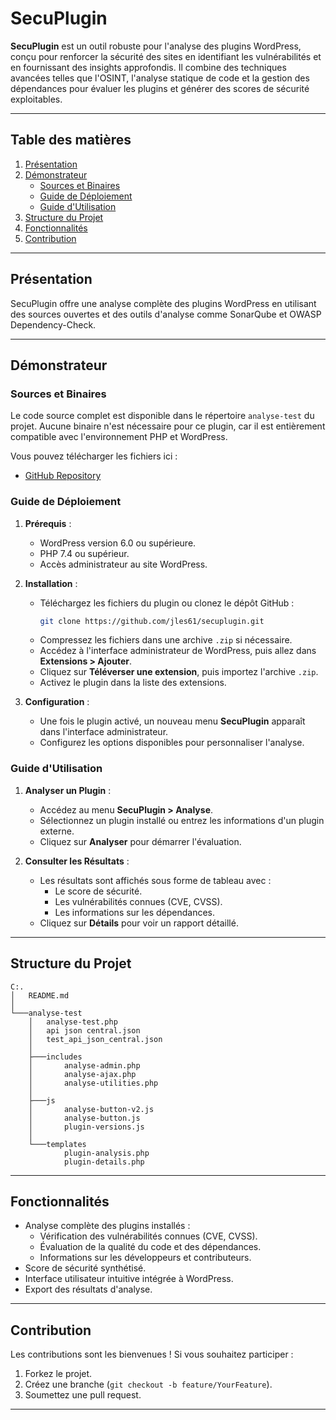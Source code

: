<!-- # SecuPlugin
SecuPlugin is a powerful WordPress tool that enhances website security by analyzing plugins for vulnerabilities. Using OSINT, static code analysis, and dependency management, it provides detailed insights and generates security scores, helping administrators identify risks and maintain a safer WordPress environment.

Voici une suggestion pour le fichier `README.md` de votre projet SecuPlugin, incluant un dossier démonstrateur et les informations essentielles :

--- -->

# SecuPlugin

**SecuPlugin** est un outil robuste pour l'analyse des plugins WordPress, conçu pour renforcer la sécurité des sites en identifiant les vulnérabilités et en fournissant des insights approfondis. Il combine des techniques avancées telles que l'OSINT, l'analyse statique de code et la gestion des dépendances pour évaluer les plugins et générer des scores de sécurité exploitables.

---

## Table des matières

1. [Présentation](#présentation)
2. [Démonstrateur](#démonstrateur)
   - [Sources et Binaires](#sources-et-binaires)
   - [Guide de Déploiement](#guide-de-déploiement)
   - [Guide d'Utilisation](#guide-dutilisation)
3. [Structure du Projet](#structure-du-projet)
4. [Fonctionnalités](#fonctionnalités)
5. [Contribution](#contribution)
<!-- 6. [Licence](#licence) -->

---

## Présentation

SecuPlugin offre une analyse complète des plugins WordPress en utilisant des sources ouvertes et des outils d'analyse comme SonarQube et OWASP Dependency-Check. 

---

## Démonstrateur

### Sources et Binaires

Le code source complet est disponible dans le répertoire `analyse-test` du projet. Aucune binaire n'est nécessaire pour ce plugin, car il est entièrement compatible avec l'environnement PHP et WordPress.

Vous pouvez télécharger les fichiers ici :
- [GitHub Repository](https://github.com/jles61/secuplugin)

### Guide de Déploiement

1. **Prérequis** :
   - WordPress version 6.0 ou supérieure.
   - PHP 7.4 ou supérieur.
   - Accès administrateur au site WordPress.

2. **Installation** :
   - Téléchargez les fichiers du plugin ou clonez le dépôt GitHub :
     ```bash
     git clone https://github.com/jles61/secuplugin.git
     ```
   - Compressez les fichiers dans une archive `.zip` si nécessaire.
   - Accédez à l'interface administrateur de WordPress, puis allez dans **Extensions > Ajouter**.
   - Cliquez sur **Téléverser une extension**, puis importez l'archive `.zip`.
   - Activez le plugin dans la liste des extensions.

3. **Configuration** :
   - Une fois le plugin activé, un nouveau menu **SecuPlugin** apparaît dans l'interface administrateur.
   - Configurez les options disponibles pour personnaliser l'analyse.

### Guide d'Utilisation

1. **Analyser un Plugin** :
   - Accédez au menu **SecuPlugin > Analyse**.
   - Sélectionnez un plugin installé ou entrez les informations d'un plugin externe.
   - Cliquez sur **Analyser** pour démarrer l'évaluation.

2. **Consulter les Résultats** :
   - Les résultats sont affichés sous forme de tableau avec :
     - Le score de sécurité.
     - Les vulnérabilités connues (CVE, CVSS).
     - Les informations sur les dépendances.
   - Cliquez sur **Détails** pour voir un rapport détaillé.

<!-- 3. **Rapport Exportable** :
   - Vous pouvez exporter un rapport au format JSON ou PDF depuis la page d'analyse. -->

---

## Structure du Projet

```
C:.
│   README.md
│
└───analyse-test
    │   analyse-test.php
    │   api json central.json
    │   test_api_json_central.json
    │
    ├───includes
    │       analyse-admin.php
    │       analyse-ajax.php
    │       analyse-utilities.php
    │
    ├───js
    │       analyse-button-v2.js
    │       analyse-button.js
    │       plugin-versions.js
    │
    └───templates
            plugin-analysis.php
            plugin-details.php
```

---

## Fonctionnalités

- Analyse complète des plugins installés :
  - Vérification des vulnérabilités connues (CVE, CVSS).
  - Évaluation de la qualité du code et des dépendances.
  - Informations sur les développeurs et contributeurs.
- Score de sécurité synthétisé.
- Interface utilisateur intuitive intégrée à WordPress.
- Export des résultats d'analyse.

---

## Contribution

Les contributions sont les bienvenues ! Si vous souhaitez participer :
1. Forkez le projet.
2. Créez une branche (`git checkout -b feature/YourFeature`).
3. Soumettez une pull request.

---

<!-- ## Licence

Ce projet est sous licence **MIT**. Consultez le fichier [LICENSE](LICENSE) pour plus d'informations. -->
